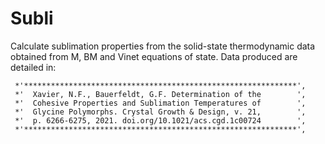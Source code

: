 # Subli
Calculate sublimation properties from the solid-state thermodynamic data obtained from M, BM and Vinet equations of state. Data produced are detailed in:

     *'*************************************************************',
     *'  Xavier, N.F., Bauerfeldt, G.F. Determination of the        ',
     *'  Cohesive Properties and Sublimation Temperatures of        ',
     *'  Glycine Polymorphs. Crystal Growth & Design, v. 21,        ',
     *'  p. 6266-6275, 2021. doi.org/10.1021/acs.cgd.1c00724        ',
     *'*************************************************************',
